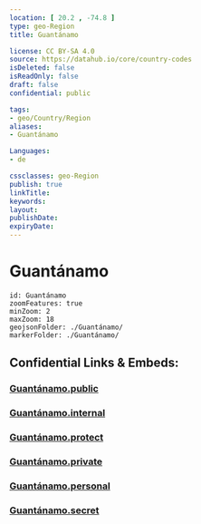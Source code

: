 ```yaml
---
location: [ 20.2 , -74.8 ] 
type: geo-Region
title: Guantánamo

license: CC BY-SA 4.0
source: https://datahub.io/core/country-codes
isDeleted: false
isReadOnly: false
draft: false
confidential: public

tags:
- geo/Country/Region
aliases:
- Guantánamo

Languages:
- de

cssclasses: geo-Region
publish: true
linkTitle: 
keywords: 
layout: 
publishDate: 
expiryDate: 
---
```


# Guantánamo

```leaflet
id: Guantánamo
zoomFeatures: true 
minZoom: 2 
maxZoom: 18
geojsonFolder: ./Guantánamo/
markerFolder: ./Guantánamo/
```


## Confidential Links & Embeds: 

### [Guantánamo.public](/_public/\Earth\Continent\America~Caribbean\Cuba\provinces~CubaGuantánamo.public.md) 

### [Guantánamo.internal](/_internal/\Earth\Continent\America~Caribbean\Cuba\provinces~CubaGuantánamo.internal.md) 

### [Guantánamo.protect](/_protect/\Earth\Continent\America~Caribbean\Cuba\provinces~CubaGuantánamo.protect.md) 

### [Guantánamo.private](/_private/\Earth\Continent\America~Caribbean\Cuba\provinces~CubaGuantánamo.private.md) 

### [Guantánamo.personal](/_personal/\Earth\Continent\America~Caribbean\Cuba\provinces~CubaGuantánamo.personal.md) 

### [Guantánamo.secret](/_secret/\Earth\Continent\America~Caribbean\Cuba\provinces~CubaGuantánamo.secret.md)

